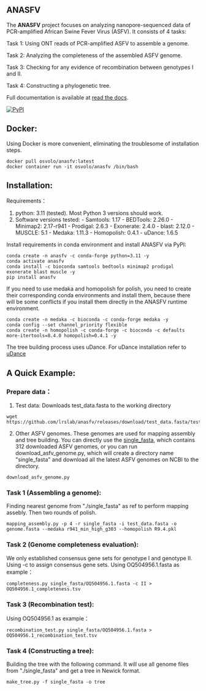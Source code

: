 ## ANASFV
The **ANASFV** project focuses on analyzing nanopore-sequenced data of PCR-amplified African Swine Fever Virus (ASFV). It consists of 4 tasks:

Task 1: Using ONT reads of PCR-amplified ASFV to assemble a genome.

Task 2: Analyzing the completeness of the assembled ASFV genome.

Task 3: Checking for any evidence of recombination between genotypes I and II.

Task 4: Constructing a phylogenetic tree.

Full documentation is available at [read the docs](https://anasfv.readthedocs.io/en/latest/).


<a href="https://pypi.python.org/pypi/anasfv" rel="pypi">![PyPI](https://img.shields.io/pypi/v/anasfv?color=green) </a>


## Docker:
Using Docker is more convenient, eliminating the troublesome of installation steps.
```
docker pull osvolo/anasfv:latest
docker container run -it osvolo/anasfv /bin/bash
```
## Installation:
Requirements：
1. python: 3.11 (tested). Most Python 3 versions should work.
2. Software versions tested:
 	 \- Samtools: 1.17
  	 \- BEDTools: 2.26.0
  	 \- Minimap2: 2.17-r941
  	 \- Prodigal: 2.6.3
  	 \- Exonerate: 2.4.0
  	 \- blast: 2.12.0
  	 \- MUSCLE: 5.1
   	 \- Medaka: 1.11.3
  	 \- Homopolish: 0.4.1
  	 \- uDance: 1.6.5
 
Install requirements in conda environment and install ANASFV via PyPI:
```
conda create -n anasfv -c conda-forge python=3.11 -y
conda activate anasfv
conda install -c bioconda samtools bedtools minimap2 prodigal exonerate blast muscle -y
pip install anasfv
```

If you need to use medaka and homopolish for polish, you need to create their corresponding conda environments and install them, because there will be some conflicts if you install them directly in the ANASFV runtime environment.
```
conda create -n medaka -c bioconda -c conda-forge medaka -y
conda config --set channel_priority flexible
conda create -n homopolish -c conda-forge -c bioconda -c defaults more-itertools=8.4.0 homopolish=0.4.1 -y
```

The tree building process uses uDance. For uDance installation refer to [uDance](https://github.com/balabanmetin/uDance)

## A Quick Example:
### Prepare data：
1. Test data: Downloads test_data.fasta to the working directory
```
wget https://github.com/lrslab/anasfv/releases/download/test_data.fasta/test_data.fasta
```
2. Other ASFV genomes. These genomes are used for mapping assembly and tree building. You can directly use the [single_fasta](https://github.com/nimua/single_fasta.git), which contains 312 downloaded ASFV genomes, or you can run download_asfv_genome.py, which will create a directory name "single_fasta" and download all the latest ASFV genomes on NCBI to the directory.
```
download_asfv_genome.py
```
### Task 1 (Assembling a genome):
Finding nearest genome from "./single_fasta" as ref to perform mapping assebly. Then two rounds of polish.
```
mapping_assembly.py -p 4 -r single_fasta -i test_data.fasta -o genome.fasta --medaka r941_min_high_g303 --homopolish R9.4.pkl 
```
### Task 2 (Genome completeness evaluation):
We only established consensus gene sets for genotype I and genotype II. Using -c to assign consensus gene sets.
Using OQ504956.1.fasta as example：
```
completeness.py single_fasta/OQ504956.1.fasta -c II > OQ504956.1_completeness.tsv
```
### Task 3 (Recombination test):
Using OQ504956.1 as example：
```
recombination_test.py single_fasta/OQ504956.1.fasta > OQ504956.1_recombination_test.tsv
```
### Task 4 (Constructing a tree):
Building the tree with the following command. It will use all genome files from "./single_fasta" and get a tree in Newick format.
```
make_tree.py -f single_fasta -o tree
```


